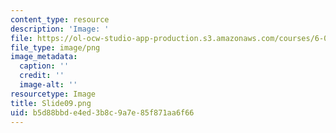 ```yaml
---
content_type: resource
description: 'Image: '
file: https://ol-ocw-studio-app-production.s3.amazonaws.com/courses/6-004-computation-structures-spring-2017/b5d88bbde4ed3b8c9a7e85f871aa6f66_Slide09.png
file_type: image/png
image_metadata:
  caption: ''
  credit: ''
  image-alt: ''
resourcetype: Image
title: Slide09.png
uid: b5d88bbd-e4ed-3b8c-9a7e-85f871aa6f66
---
```

